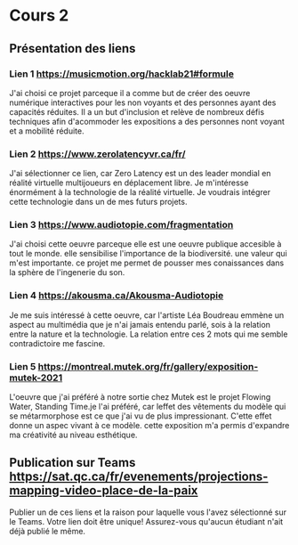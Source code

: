 # Cours 2
## Présentation des liens

### Lien 1 https://musicmotion.org/hacklab21#formule

J'ai choisi ce projet parceque il a comme but de créer des oeuvre numérique interactives pour les non voyants et des personnes ayant des capacités réduites. Il a un but d'inclusion et relève de nombreux défis techniques afin d'acommoder les expositions a des personnes nont voyant et a mobilité réduite.  

### Lien 2 https://www.zerolatencyvr.ca/fr/
J'ai sélectionner ce lien, car Zero Latency est un des leader mondial en réalité virtuelle multijoueurs en déplacement libre. Je m'intéresse énormément à la technologie de la réalité virtuelle. Je voudrais intégrer cette technologie dans un de mes futurs projets.

### Lien 3 https://www.audiotopie.com/fragmentation
J'ai choisi cette oeuvre parceque elle est une oeuvre publique accesible à tout le monde. elle sensibilise l'importance de la biodiversité. une valeur qui m'est importante.
ce projet me permet de pousser mes conaissances dans la sphère de l'ingenerie du son.

### Lien 4 https://akousma.ca/Akousma-Audiotopie
 Je me suis intéressé à cette oeuvre, car l'artiste Léa Boudreau emmène un aspect au multimédia que je n'ai jamais entendu parlé, sois à la relation entre la nature et la technologie. La relation entre ces 2 mots qui me semble contradictoire me fascine.

### Lien 5 https://montreal.mutek.org/fr/gallery/exposition-mutek-2021
L'oeuvre que j'ai préféré à notre sortie chez Mutek est le projet Flowing Water, Standing Time.je l'ai préféré, car leffet des vêtements du modèle qui se métarmorphose est ce que j'ai vu de plus impressionant. C'ette effet donne un aspec vivant à ce modèle. cette exposition m'a permis d'expandre ma créativité au niveau esthétique.

## Publication sur Teams https://sat.qc.ca/fr/evenements/projections-mapping-video-place-de-la-paix
Publier un de ces liens et la raison pour laquelle vous l'avez sélectionné sur le Teams. Votre lien doit être unique! Assurez-vous qu'aucun étudiant n'ait déjà publié le même. 

